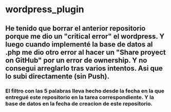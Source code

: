 # wordpress_plugin

## He tenido que borrar el anterior repositorio porque me dio un "critical error" el wordpress. Y luego cuando implementé la base de datos al .php me dio otro error al hacer un "Share proyect on GitHub" por un error de ownership. Y no consegui arreglarlo tras varios intentos. Asi que lo subi directamente (sin Push).

### El filtro con las 5 palabras lleva hecho desde la fecha en la que entregué este repositorio en la tarea correspondiente. Y la base de datos en la fecha de creacion de este repositorio.
